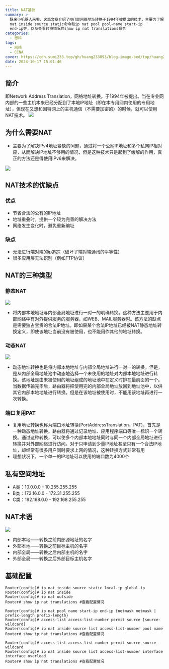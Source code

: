 ```yaml
---
title: NAT基础
summary: >-
  酥米小机器人来啦，这篇文章介绍了NAT即网络地址转换于1994年被提出的技术，主要为了解决IPv4地址紧缺问题，通过将内部私有IP地址与公网IP地址对应，实现内部网络主机与外部网络通信，同时缓解IP地址不足但非永久解决方案，NAT技术的优点包括节省公有IP地址、解决网络地址重叠和避免重新编址，缺点则是破坏端对端IP追踪和导致一些应用层协议无法识别例如FTP，NAT分为静态NAT一对一转换、动态NAT从公共IP池中选择未使用地址转换以及端口复用PAT允许多个内部地址共享单一公网IP通过不同端口，私有空间地址包括A类10.0.0.0至10.255.255.255、B类172.16.0.0至172.31.255.255和C类192.168.0.0至192.168.255.255，NAT术语涉及内部本地外部本地内部全局和外部全局地址，基础配置示例包括静态NAT和动态NAT的命令行配置如ip
  nat inside source static命令和ip nat pool pool-name start-ip
  end-ip等，以及查看转换情况的show ip nat translations命令
categories:
  - 思科
tags:
  - 网络
  - CCNA
cover: https://cdn.sumi233.top/gh/huang233893/blog-image-bed/top/huang233893/imgs/blog/NAT%20(4).png
date: 2024-10-17 15:01:46
---
```


## 简介
即Network Address Translation，网络地址转换。于1994年被提出。当在专业网内部的一些主机本来已经分配到了本地IP地址（即在本专用网内使用的专用地址），但现在又想和因特网上的主机通信（不需要加密的）的时候，就可以使用NAT技术。
![](https://cdn.sumi233.top/gh/huang233893/blog-image-bed/top/huang233893/imgs/blog/NAT%20(4).png)

## 为什么需要NAT
+ 主要为了解决IPv4地址紧缺的问题，通过将一个公网IP地址和多个私网IP相对应，从而解决IP地址不够用的情况，但是这种技术只是起到了缓解的作用，真正的方法还是得使用IPv6来解决。

![](https://cdn.sumi233.top/gh/huang233893/blog-image-bed/top/huang233893/imgs/blog/NAT%20(5).pngg)

## NAT技术的优缺点
### 优点
+ 节省合法的公有的IP地址
+ 地址重叠时，提供一个较为完善的解决方法
+ 网络发生变化时，避免重新编址

### 缺点
+ 无法进行端对端的ip追踪（破坏了端对端通讯的平等性）
+ 很多应用层无法识别（例如FTP协议）

## NAT的三种类型
### 静态NAT
![](https://cdn.sumi233.top/gh/huang233893/blog-image-bed/top/huang233893/imgs/blog/NAT%20(1).png)

+ 将内部本地地址与内部全局地址进行一对一的明确转换。这种方法主要用于内部网络中有对外提供服务的服务器，如WEB、MAIL服务器时。该方法的缺点是需要独占宝贵的合法IP地址。即如果某个合法IP地址已经被NAT静态地址转换定义，即使该地址当前没有被使用，也不能用作其他的地址转换。

### 动态NAT
![](https://cdn.sumi233.top/gh/huang233893/blog-image-bed/top/huang233893/imgs/blog/NAT%20(2).png)

+ 动态地址转换也是将内部本地地址与内部全局地址进行一对一的转换。但是，是从内部全局地址池中动态地选择一个未使用的地址对内部本地地址进行转换。该地址是由未被使用的地址组成的地址池中在定义时排在最前面的一个。当数据传输完毕后，路由器将把使用完的内部全局地址放回到地址池中，以供其它内部本地地址进行转换。但是在该地址被使用时，不能用该地址再进行一次转换。

### 端口复用PAT
+ 复用地址转换也称为端口地址转换(PortAddressTranslation，PAT)，首先是一种动态地址转换。路由器将通过记录地址、应用程序端口等唯一标识一个转换。通过这种转换，可以使多个内部本地地址同时与同一个内部全局地址进行转换并对外部网络进行访问。对于只申请到少量IP地址甚至只有一个合法IP地址，却经常有很多用户同时要求上网的情况，这种转换方式非常有用
+ 理想状况下，一个单一的IP地址可以使用的端口数为4000个

## 私有空间地址
+ A类：10.0.0.0 - 10.255.255.255
+ B类：172.16.0.0 - 172.31.255.255
+ C类：192.168.0.0 - 192.168.255.255

## NAT术语
![](https://cdn.sumi233.top/gh/huang233893/blog-image-bed/top/huang233893/imgs/blog/NAT%20(3).png)

+ 内部本地——转换之前内部源地址的名字
+ 外部本地——转换之前目标主机的名字
+ 内部全局——转换之后内部主机的名字
+ 外部全局——转换之后外部目标主机名字

## 基础配置
```plain
Router(config)# ip nat inside source static local-ip global-ip
Router(config)# ip nat inside
Router(config)# ip nat outside
Router# show ip nat translations #查看配置情况
```

```plain
Router(config)# ip nat pool name start-ip end-ip {netmask netmask | prefix-length prefix-length}
Router(config)# access-list access-list-number permit source [source-wildcard]
Router(config)# ip nat inside source list access-list-number pool name
Router# show ip nat translations #查看配置情况
```

```plain
Router(conflg)# access-list access-list-number permit source source-wildcard
Router(config)# ip nat inside source list access-list-number interface interface overload
Router# show ip nat translations #查看配置情况
```